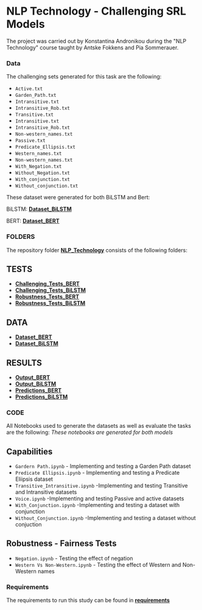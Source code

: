 # NLP Technology - Challenging SRL Models

The project was carried out by Konstantina Andronikou during the "NLP Technology" course taught by Antske Fokkens and Pia Sommerauer.

### Data

The challenging sets generated for this task are the following: 

* `Active.txt` 
* `Garden_Path.txt`
* `Intransitive.txt` 
* `Intransitive_Rob.txt`
* `Transitive.txt`
* `Intransitive.txt`
* `Intransitive_Rob.txt`
* `Non-western_names.txt`
* `Passive.txt`
* `Predicate_Ellipsis.txt`
* `Western_names.txt`
* `Non-western_names.txt`
* `With_Negation.txt`
* `Without_Negation.txt`
* `With_conjunction.txt`
* `Without_conjunction.txt`

These dataset were generated for both BiLSTM and Bert:

BiLSTM: [**Dataset_BiLSTM**](https://github.com/KonstantinaAndronikou/tree/main/Dataset_BiLSTM) 

BERT: [**Dataset_BERT**](https://github.com/KonstantinaAndronikou/tree/main/Dataset_BERT) 

### FOLDERS 

The repository folder [**NLP_Technology**](https://github.com/KonstantinaAndronikou/NLP_Technology-) consists of the following folders:
## TESTS
* [**Challenging_Tests_BERT**](https://github.com/KonstantinaAndronikou/tree/main/Challenging_Tests_BERT)
* [**Challenging_Tests_BiLSTM**](https://github.com/KonstantinaAndronikou/tree/main/Challenging_Tests_BiLSTM)
* [**Robustness_Tests_BERT**](https://github.com/KonstantinaAndronikou/tree/main/Robustness_Tests_BERT)
* [**Robustness_Tests_BiLSTM**](https://github.com/KonstantinaAndronikou/tree/main/Robustness_Tests_BiLSTM)
## DATA
* [**Dataset_BERT**](https://github.com/KonstantinaAndronikou/tree/main/Dataset_BERT) 
* [**Dataset_BiLSTM**](https://github.com/KonstantinaAndronikou/tree/main/Dataset_BiLSTM)
## RESULTS
* [**Output_BERT**](https://github.com/KonstantinaAndronikou/tree/main/Output_BERT)
* [**Output_BiLSTM**](https://github.com/KonstantinaAndronikou/tree/main/Output_BiLSTM)
* [**Predictions_BERT**](https://github.com/KonstantinaAndronikou/tree/main/Predictions_BERT)
* [**Predictions_BiLSTM**](https://github.com/KonstantinaAndronikou/tree/main/Predictions_BiLSTM)

### CODE

All Notebooks used to generate the datasets as well as evaluate the tasks are the following: 
*These notebooks are generated for both models*
## Capabilities 
* `Gardern Path.ipynb` - Implementing and testing a Garden Path dataset 
* `Predicate Ellipsis.ipynb` - Implementing and testing a Predicate Eliipsis dataset 
* `Transitive_Intransitive.ipynb` -Implementing and testing Transitive and Intransitive datasets 
* `Voice.ipynb` -Implementing and testing Passive and active datasets
* `With_Conjunction.ipynb` -Implementing and testing a dataset with conjunction 
* `Without_Conjunction.ipynb` -Implementing and testing a dataset without conjuction  

## Robustness - Fairness Tests
* `Negation.ipynb` - Testing the effect of negation 
* `Western Vs Non-Western.ipynb` - Testing the effect of Western and Non-Western names



### Requirements
The requirements to run this study can be found in [**requirements**](https://github.com/KonstantinaAndronikou/tree/main/requirements.txt)
